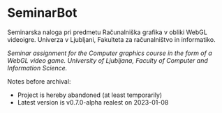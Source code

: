 # SeminarBot
Seminarska naloga pri predmetu Računalniška grafika v obliki WebGL videoigre. Univerza v Ljubljani, Fakulteta za računalništvo in informatiko. 

*Seminar assignment for the Computer graphics course in the form of a WebGL video game. University of Ljubljana, Faculty of Computer and Information Science.*

Notes before archival:
 - Project is hereby abandoned (at least temporarily)
 - Latest version is v0.7.0-alpha realest on 2023-01-08
